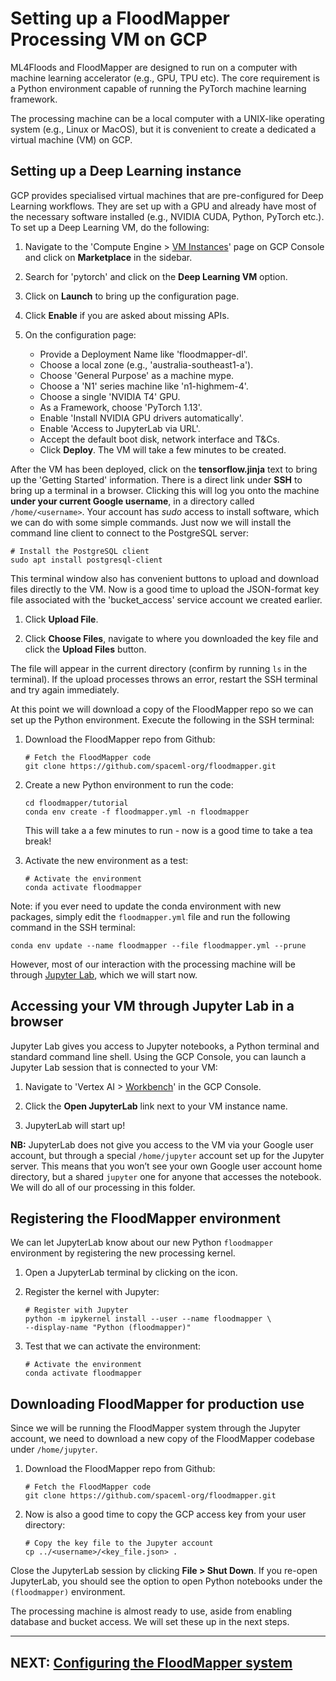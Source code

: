 # Setting up a FloodMapper Processing VM on GCP

ML4Floods and FloodMapper are designed to run on a computer with
machine learning accelerator (e.g., GPU, TPU etc). The core requirement
is a Python environment capable of running the PyTorch machine
learning framework.

The processing machine can be a local computer with a UNIX-like
operating system (e.g., Linux or MacOS), but it is convenient to
create a dedicated a virtual machine (VM) on GCP.

## Setting up a Deep Learning instance

GCP provides specialised virtual machines that are pre-configured for
Deep Learning workflows. They are set up with a GPU and already have
most of the necessary software installed (e.g., NVIDIA CUDA, Python,
PyTorch etc.). To set up a Deep Learning VM, do the following:

 1. Navigate to the 'Compute Engine > [VM
    Instances](https://console.cloud.google.com/compute/instances)'
    page on GCP Console and click on **Marketplace** in the sidebar.

 1. Search for 'pytorch' and click on the **Deep Learning VM** option.

 1. Click on **Launch** to bring up the configuration page.

 1. Click **Enable** if you are asked about missing APIs.

 1. On the configuration page:
     * Provide a Deployment Name like 'floodmapper-dl'.
     * Choose a local zone (e.g., 'australia-southeast1-a').
     * Choose 'General Purpose' as a machine mype.
     * Choose a 'N1' series machine like 'n1-highmem-4'.
     * Choose a single 'NVIDIA T4' GPU.
     * As a Framework, choose 'PyTorch 1.13'.
     * Enable 'Install NVIDIA GPU drivers automatically'.
     * Enable 'Access to JupyterLab via URL'.
     * Accept the default boot disk, network interface and T&Cs.
     * Click **Deploy**. The VM will take a few minutes to be created.

After the VM has been deployed, click on the **tensorflow.jinja** text
to bring up the 'Getting Started' information. There is a direct link
under **SSH** to bring up a terminal in a browser. Clicking this will
log you onto the machine **under your current Google username**, in a
directory called ```/home/<username>```. Your account has *sudo*
access to install software, which we can do with some simple
commands. Just now we will install the command line client to connect
to the PostgreSQL server:

```
# Install the PostgreSQL client
sudo apt install postgresql-client
```

This terminal window also has convenient buttons to upload and
download files directly to the VM. Now is a good time to upload the
JSON-format key file associated with the 'bucket_access' service
account we created earlier.

 1. Click **Upload File**.

 1. Click **Choose Files**, navigate to where you downloaded the key
 file and click the **Upload Files** button.

The file will appear in the current directory (confirm by running
```ls``` in the terminal). If the upload processes throws an error,
restart the SSH terminal and try again immediately.

At this point we will download a copy of the FloodMapper repo so we
can set up the Python environment. Execute the following in the
SSH terminal:

 1. Download the FloodMapper repo from Github:
     ```
     # Fetch the FloodMapper code
     git clone https://github.com/spaceml-org/floodmapper.git
     ```

 1. Create a new Python environment to run the code:
     ```
     cd floodmapper/tutorial
     conda env create -f floodmapper.yml -n floodmapper
     ```
     This will take a a few minutes to run - now is a good time to
     take a tea break!

 1. Activate the new environment as a test:
     ```
     # Activate the environment
     conda activate floodmapper
     ```

Note: if you ever need to update the conda environment with new
packages, simply edit the ```floodmapper.yml``` file and run the
following command in the SSH terminal:

```
conda env update --name floodmapper --file floodmapper.yml --prune
```


However, most of our interaction with the processing machine will be
through [Jupyter Lab](https://jupyter.org/), which we will start now.


## Accessing your VM through Jupyter Lab in a browser

Jupyter Lab gives you access to Jupyter notebooks, a Python terminal
and standard command line shell. Using the GCP Console, you can launch
a Jupyter Lab session that is connected to your VM:

 1. Navigate to 'Vertex AI >
    [Workbench](https://console.cloud.google.com/vertex-ai/workbench)'
    in the GCP Console.
 1. Click the **Open JupyterLab** link next to your VM instance name.

 1. JupyterLab will start up!

**NB:** JupyterLab does not give you access to the VM via your Google
user account, but through a special ```/home/jupyter``` account set up
for the Jupyter server. This means that you won’t see your own Google
user account home directory, but a shared ```jupyter``` one for anyone
that accesses the notebook. We will do all of our processing in this
folder.


## Registering the FloodMapper environment

We can let JupyterLab know about our new Python ```floodmapper```
environment by registering the new processing kernel.


 1. Open a JupyterLab terminal by clicking on the icon.

 1. Register the kernel with Jupyter:

     ```
     # Register with Jupyter
     python -m ipykernel install --user --name floodmapper \
     --display-name "Python (floodmapper)"
     ```

 1. Test that we can activate the environment:
     ```
     # Activate the environment
     conda activate floodmapper
     ```

## Downloading FloodMapper for production use

Since we will be running the FloodMapper system through the Jupyter
account, we need to download a new copy of the FloodMapper codebase
under ```/home/jupyter```.


 1. Download the FloodMapper repo from Github:
     ```
     # Fetch the FloodMapper code
     git clone https://github.com/spaceml-org/floodmapper.git
     ```
 1. Now is also a good time to copy the GCP access key from your user directory:
     ```
     # Copy the key file to the Jupyter account
     cp ../<username>/<key_file.json> .
     ```

Close the JupyterLab session by clicking **File > Shut Down**. If you
re-open JupyterLab, you should see the option to open Python notebooks
under the `(floodmapper)` environment.


The processing machine is almost ready to use, aside from enabling
database and bucket access. We will set these up in the next steps.

---

## NEXT: [Configuring the FloodMapper system](02c_SETUP_CONFIGURATION.md)
